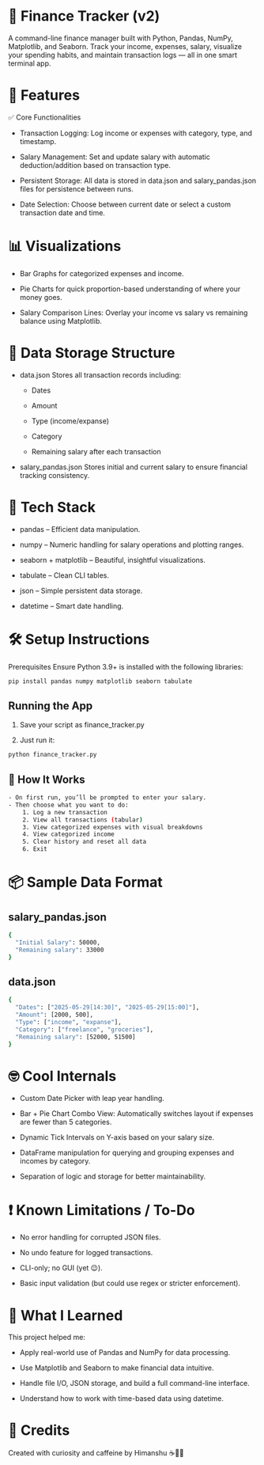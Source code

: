 # 💸 Finance Tracker (v2)

A command-line finance manager built with Python, Pandas, NumPy, Matplotlib, and Seaborn. Track your income, expenses, salary, visualize your spending habits, and maintain transaction logs — all in one smart terminal app.

# 🚀 Features

✅ Core Functionalities

- Transaction Logging: Log income or expenses with category, type, and timestamp.

- Salary Management: Set and update salary with automatic deduction/addition based on transaction type.

- Persistent Storage: All data is stored in data.json and salary_pandas.json files for persistence between runs.

- Date Selection: Choose between current date or select a custom transaction date and time.

# 📊 Visualizations

- Bar Graphs for categorized expenses and income.

- Pie Charts for quick proportion-based understanding of where your money goes.

- Salary Comparison Lines: Overlay your income vs salary vs remaining balance using Matplotlib.

# 📁 Data Storage Structure

- data.json
    Stores all transaction records including:

    - Dates

    - Amount

    - Type (income/expanse)

    - Category

    - Remaining salary after each transaction

- salary_pandas.json
    Stores initial and current salary to ensure financial tracking consistency.

# 🧠 Tech Stack

- pandas – Efficient data manipulation.

- numpy – Numeric handling for salary operations and plotting ranges.

- seaborn + matplotlib – Beautiful, insightful visualizations.

- tabulate – Clean CLI tables.

- json – Simple persistent data storage.

- datetime – Smart date handling.

# 🛠️ Setup Instructions

Prerequisites
Ensure Python 3.9+ is installed with the following libraries:

```bash
pip install pandas numpy matplotlib seaborn tabulate
```

## Running the App

1. Save your script as finance_tracker.py

2. Just run it:

```bash
python finance_tracker.py
```

## 🔐 How It Works

```bash
- On first run, you’ll be prompted to enter your salary.
- Then choose what you want to do:
    1. Log a new transaction
    2. View all transactions (tabular)
    3. View categorized expenses with visual breakdowns
    4. View categorized income
    5. Clear history and reset all data
    6. Exit
```

# 📦 Sample Data Format

## salary_pandas.json

```bash
{
  "Initial Salary": 50000,
  "Remaining salary": 33000
}
```

## data.json

```bash
{
  "Dates": ["2025-05-29[14:30]", "2025-05-29[15:00]"],
  "Amount": [2000, 500],
  "Type": ["income", "expanse"],
  "Category": ["freelance", "groceries"],
  "Remaining salary": [52000, 51500]
}
```

# 🤓 Cool Internals

- Custom Date Picker with leap year handling.

- Bar + Pie Chart Combo View: Automatically switches layout if expenses are fewer than 5 categories.

- Dynamic Tick Intervals on Y-axis based on your salary size.

- DataFrame manipulation for querying and grouping expenses and incomes by category.

- Separation of logic and storage for better maintainability.

# ❗ Known Limitations / To-Do

- No error handling for corrupted JSON files.

- No undo feature for logged transactions.

- CLI-only; no GUI (yet 😉).

- Basic input validation (but could use regex or stricter enforcement).

# 🧠 What I Learned

This project helped me:

- Apply real-world use of Pandas and NumPy for data processing.

- Use Matplotlib and Seaborn to make financial data intuitive.

- Handle file I/O, JSON storage, and build a full command-line interface.

- Understand how to work with time-based data using datetime.

# 🙌 Credits

Created with curiosity and caffeine by Himanshu ☕👨‍💻


